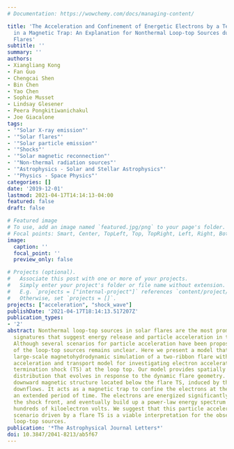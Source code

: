 ```yaml
---
# Documentation: https://wowchemy.com/docs/managing-content/

title: 'The Acceleration and Confinement of Energetic Electrons by a Termination Shock
  in a Magnetic Trap: An Explanation for Nonthermal Loop-top Sources during Solar
  Flares'
subtitle: ''
summary: ''
authors:
- Xiangliang Kong
- Fan Guo
- Chengcai Shen
- Bin Chen
- Yao Chen
- Sophie Musset
- Lindsay Glesener
- Peera Pongkitiwanichakul
- Joe Giacalone
tags:
- '"Solar X-ray emission"'
- '"Solar flares"'
- '"Solar particle emission"'
- '"Shocks"'
- '"Solar magnetic reconnection"'
- '"Non-thermal radiation sources"'
- '"Astrophysics - Solar and Stellar Astrophysics"'
- '"Physics - Space Physics"'
categories: []
date: '2019-12-01'
lastmod: 2021-04-17T14:14:13-04:00
featured: false
draft: false

# Featured image
# To use, add an image named `featured.jpg/png` to your page's folder.
# Focal points: Smart, Center, TopLeft, Top, TopRight, Left, Right, BottomLeft, Bottom, BottomRight.
image:
  caption: ''
  focal_point: ''
  preview_only: false

# Projects (optional).
#   Associate this post with one or more of your projects.
#   Simply enter your project's folder or file name without extension.
#   E.g. `projects = ["internal-project"]` references `content/project/deep-learning/index.md`.
#   Otherwise, set `projects = []`.
projects: ["acceleration", "shock_wave"]
publishDate: '2021-04-17T18:14:13.517207Z'
publication_types:
- '2'
abstract: Nonthermal loop-top sources in solar flares are the most prominent observational
  signatures that suggest energy release and particle acceleration in the solar corona.
  Although several scenarios for particle acceleration have been proposed, the origin
  of the loop-top sources remains unclear. Here we present a model that combines a
  large-scale magnetohydrodynamic simulation of a two-ribbon flare with a particle
  acceleration and transport model for investigating electron acceleration by a fast-mode
  termination shock (TS) at the loop top. Our model provides spatially resolved electron
  distribution that evolves in response to the dynamic flare geometry. We find a concave-
  downward magnetic structure located below the flare TS, induced by the fast reconnection
  downflows. It acts as a magnetic trap to confine the electrons at the loop top for
  an extended period of time. The electrons are energized significantly as they cross
  the shock front, and eventually build up a power-law energy spectrum extending to
  hundreds of kiloelectron volts. We suggest that this particle acceleration and transport
  scenario driven by a flare TS is a viable interpretation for the observed nonthermal
  loop-top sources.
publication: '*The Astrophysical Journal Letters*'
doi: 10.3847/2041-8213/ab5f67
---
```

